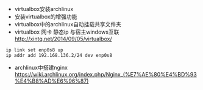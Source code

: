 - virtualbox安装archlinux
- 安装virtualbox的增强功能
- virtualbox中的archlinux自动挂载共享文件夹
- virtualbox 网卡 静态ip 与宿主windows互联 http://xintq.net/2014/09/05/virtualbox/
```
ip link set enp0s8 up
ip addr add 192.168.136.2/24 dev enp0s8
```

- archlinux中搭建nginx https://wiki.archlinux.org/index.php/Nginx_(%E7%AE%80%E4%BD%93%E4%B8%AD%E6%96%87)